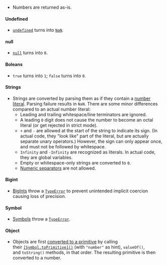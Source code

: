 
- Numbers are returned as-is.

#### Undefined
- [`undefined`](https://developer.mozilla.org/en-US/docs/Web/JavaScript/Reference/Global_Objects/undefined) turns into [`NaN`](https://developer.mozilla.org/en-US/docs/Web/JavaScript/Reference/Global_Objects/NaN).

#### null
- [`null`](https://developer.mozilla.org/en-US/docs/Web/JavaScript/Reference/Operators/null) turns into `0`.

#### Boleans
- `true` turns into `1`; `false` turns into `0`.

#### Strings
- Strings are converted by parsing them as if they contain a [number literal](https://developer.mozilla.org/en-US/docs/Web/JavaScript/Reference/Lexical_grammar#numeric_literals). Parsing failure results in `NaN`. There are some minor differences compared to an actual number literal:
    - Leading and trailing whitespace/line terminators are ignored.
    - A leading `0` digit does not cause the number to become an octal literal (or get rejected in strict mode).
    - `+` and `-` are allowed at the start of the string to indicate its sign. (In actual code, they "look like" part of the literal, but are actually separate unary operators.) However, the sign can only appear once, and must not be followed by whitespace.
    - `Infinity` and `-Infinity` are recognized as literals. In actual code, they are global variables.
    - Empty or whitespace-only strings are converted to `0`.
    - [Numeric separators](https://developer.mozilla.org/en-US/docs/Web/JavaScript/Reference/Lexical_grammar#numeric_separators) are not allowed.

#### Bigint
- [BigInts](https://developer.mozilla.org/en-US/docs/Web/JavaScript/Reference/Global_Objects/BigInt) throw a [`TypeError`](https://developer.mozilla.org/en-US/docs/Web/JavaScript/Reference/Global_Objects/TypeError) to prevent unintended implicit coercion causing loss of precision.

#### Symbol
- [Symbols](https://developer.mozilla.org/en-US/docs/Web/JavaScript/Reference/Global_Objects/Symbol) throw a [`TypeError`](https://developer.mozilla.org/en-US/docs/Web/JavaScript/Reference/Global_Objects/TypeError).

#### Object
- Objects are first [converted to a primitive](https://developer.mozilla.org/en-US/docs/Web/JavaScript/Data_structures#primitive_coercion) by calling their [`[Symbol.toPrimitive]()`](https://developer.mozilla.org/en-US/docs/Web/JavaScript/Reference/Global_Objects/Symbol/toPrimitive) (with `"number"` as hint), `valueOf()`, and `toString()` methods, in that order. The resulting primitive is then converted to a number.